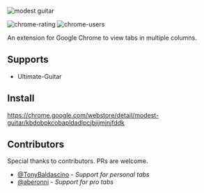 ![modest guitar](https://user-images.githubusercontent.com/2003998/62826414-5fad9280-bbbb-11e9-9be9-07220e88cc38.png)

![chrome-rating](https://img.shields.io/chrome-web-store/stars/kbdobpkcobapldadlpcjbjijmjnjfddk)
![chrome-users](https://img.shields.io/chrome-web-store/users/kbdobpkcobapldadlpcjbjijmjnjfddk)

An extension for Google Chrome to view tabs in multiple columns.

## Supports
- Ultimate-Guitar

## Install
https://chrome.google.com/webstore/detail/modest-guitar/kbdobpkcobapldadlpcjbjijmjnjfddk

## Contributors

Special thanks to contributors. PRs are welcome.

- [@TonyBaldascino](https://github.com/TonyBaldascino) - *Support for personal tabs*
- [@aberonni](https://github.com/aberonni) - *Support for pro tabs*
